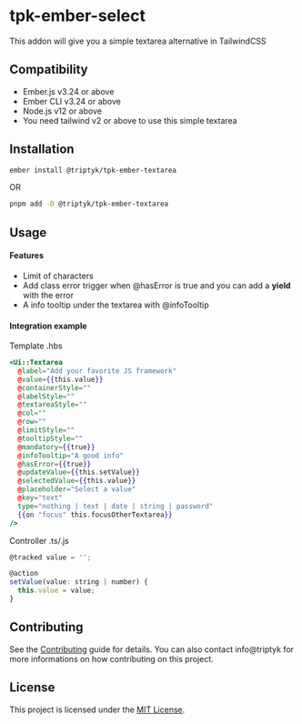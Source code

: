 tpk-ember-select
==============================================================================

This addon will give you a simple textarea alternative in TailwindCSS


Compatibility
------------------------------------------------------------------------------

* Ember.js v3.24 or above
* Ember CLI v3.24 or above
* Node.js v12 or above
* You need tailwind v2 or above to use this simple textarea


Installation
------------------------------------------------------------------------------

```zsh
ember install @triptyk/tpk-ember-textarea
```
OR
```zsh
pnpm add -D @triptyk/tpk-ember-textarea
```


Usage
------------------------------------------------------------------------------
#### Features

- Limit of characters
- Add class error trigger when @hasError is true and you can add a **yield** with the error
- A info tooltip under the textarea with @infoTooltip

#### Integration example 

Template .hbs
```hbs
<Ui::Textarea
  @label="Add your favorite JS framework"
  @value={{this.value}}
  @containerStyle=""
  @labelStyle=""
  @textareaStyle=""
  @col=""
  @row=""
  @limitStyle=""
  @tooltipStyle=""
  @mandatory={{true}}
  @infoTooltip="A good info"
  @hasError={{true}}
  @updateValue={{this.setValue}}
  @selectedValue={{this.value}}
  @placeholder="Select a value"
  @key="text"
  type="nothing | text | date | string | password"
  {{on "focus" this.focusOtherTextarea}}
/>
```

Controller .ts/.js
```js
@tracked value = '';

@action
setValue(value: string | number) {
  this.value = value;
}
```

Contributing
------------------------------------------------------------------------------

See the [Contributing](CONTRIBUTING.md) guide for details.
You can also contact info@triptyk for more informations on how contributing on this project.


License
------------------------------------------------------------------------------

This project is licensed under the [MIT License](LICENSE.md).
